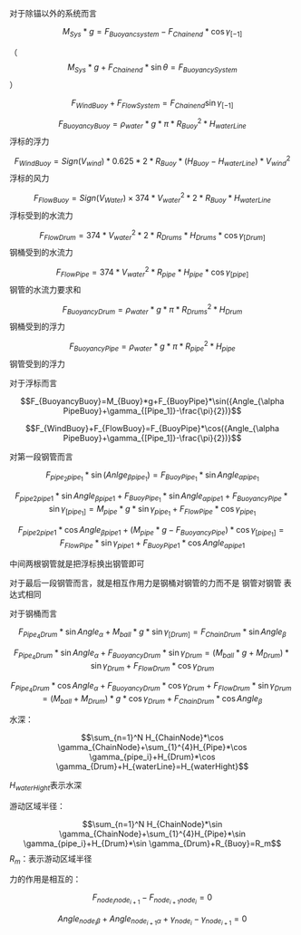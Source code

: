 对于除锚以外的系统而言

$$M_{Sys}*g=F_{Buoyancsystem}-F_{Chainend}*\cos\gamma_{[-1]}$$

（$$M_{Sys}*g+F_{Chainend}*\sin \theta=F_{BuoyancySystem}$$）

$$F_{WindBuoy}+F_{FlowSystem}=F_{Chainend}\sin\gamma_{[-1]}$$

$$F_{BuoyancyBuoy}=\rho_{water}*g*\pi*R_{Buoy}^2*H_{waterLine}$$ 浮标的浮力

$$F_{WindBuoy}=Sign(V_{wind})*0.625*2*R_{Buoy}*(H_{Buoy}-H_{waterLine})*V_{wind}^2$$  浮标的风力

$$F_{FlowBuoy}=Sign(V_{Water})\times374*V_{water}^2*2*R_{Buoy}*{H_{waterLine}}$$ 浮标受到的水流力

$$F_{FlowDrum}=374*V_{water}^2*2*R_{Drums}*H_{Drums}*\cos\gamma_{[Drum]}$$ 钢桶受到的水流力

$$F_{FlowPipe}=374*V_{water}^2*R_{pipe}*H_{pipe}*\cos\gamma_{[pipe]}$$  钢管的水流力要求和

$$F_{BuoyancyDrum}=\rho_{water}*g*\pi*R_{Drums}^2*H_{Drum}$$ 钢桶受到的浮力

$$F_{BuoyancyPipe}=\rho_{water}*g*\pi*R_{pipe}^2*H_{pipe}$$ 钢管受到的浮力

对于浮标而言

$$F_{BuoyancyBuoy}=M_{Buoy}*g+F_{BuoyPipe}*\sin({Angle_{\alpha PipeBuoy}+\gamma_{[Pipe_1]}-\frac{\pi}{2})}$$

$$F_{WindBuoy}+F_{FlowBuoy}=F_{BuoyPipe}*\cos({Angle_{\alpha PipeBuoy}+\gamma_{[Pipe_1]}-\frac{\pi}{2})}$$

对第一段钢管而言

$$F_{pipe_2pipe_1}*\sin(Anlge_{\beta pipe_1})=F_{BuoyPipe_1}*\sin Angle_{\alpha pipe_1}$$

$$F_{pipe2pipe1}*\sin Angle_{\beta pipe1}+F_{BuoyPipe_1}*\sin Angle_{\alpha pipe1}+F_{BuoyancyPipe}*\sin \gamma_{[pipe_1]}=M_{pipe}*g*\sin \gamma_{pipe_1}+F_{FlowPipe}*\cos \gamma_{pipe_1}$$

$$F_{pipe2pipe1}*\cos Angle_{\beta pipe1}+(M_{pipe}*g-F_{BuoyancyPipe})*\cos \gamma_{[pipe_1]}=F_{FlowPipe}*\sin \gamma_{pipe1}+F_{BuoyPipe1}*\cos Angle_{\alpha pipe1}$$

中间两根钢管就是把浮标换出钢管即可

对于最后一段钢管而言，就是相互作用力是钢桶对钢管的力而不是 钢管对钢管 表达式相同

对于钢桶而言

$$F_{Pipe_4Drum}*\sin Angle_{\alpha}+M_{ball}*g*\sin \gamma_{[Drum]}=F_{ChainDrum}*\sin Angle_{\beta}$$

$$F_{Pipe_4Drum}*\sin Angle_{\alpha}+F_{BuoyancyDrum}*\sin \gamma_{Drum}=(M_{ball}*g+M_{Drum})*\sin \gamma_{Drum}+F_{FlowDrum}*\cos \gamma_{Drum}$$

$$F_{Pipe_4Drum}*\cos Angle_{\alpha}+F_{BuoyancyDrum}*\cos \gamma_{Drum}+F_{FlowDrum}*\sin \gamma_{Drum}=(M_{ball}+M_{Drum})*g*\cos \gamma_{Drum}+F_{ChainDrum}*\cos Angle_{\beta}$$

水深：

$$\sum_{n=1}^N H_{ChainNode}*\cos \gamma_{ChainNode}+\sum_{1}^{4}H_{Pipe}*\cos \gamma_{pipe_i}+H_{Drum}*\cos \gamma_{Drum}+H_{waterLine}=H_{waterHight}$$

$H_{waterHight}$表示水深

游动区域半径：

$$\sum_{n=1}^N H_{ChainNode}*\sin \gamma_{ChainNode}+\sum_{1}^{4}H_{Pipe}*\sin \gamma_{pipe_i}+H_{Drum}*\sin \gamma_{Drum}+R_{Buoy}=R_m$$                   $R_m$：表示游动区域半径



力的作用是相互的：

$$F_{node_inode_{i+1}}-F_{node_{i+1}node_{i}}=0$$

$$Angle_{node_i \beta}+Angle_{node_{i+1}\alpha}+\gamma_{node_{i}}-\gamma_{node_{i+1}}=0$$